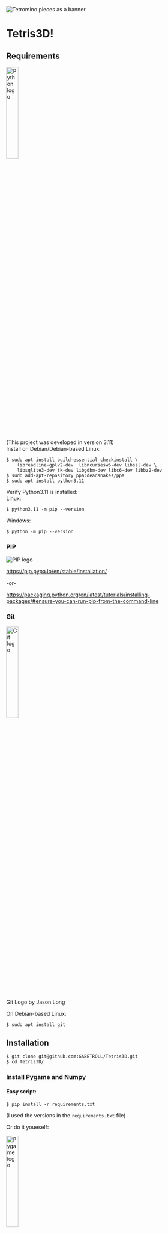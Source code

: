 <img src="docs/banner.png" alt="Tetromino pieces as a banner">

# Tetris3D!

## Requirements
<a href="https://www.python.org/"><img src="https://www.python.org/static/community_logos/python-logo-generic.svg" alt="Python logo" width=25%></a>

(This project was developed in version 3.11)\
Install on Debian/Debian-based Linux:
```
$ sudo apt install build-essential checkinstall \
    libreadline-gplv2-dev  libncursesw5-dev libssl-dev \
    libsqlite3-dev tk-dev libgdbm-dev libc6-dev libbz2-dev
$ sudo add-apt-repository ppa:deadsnakes/ppa
$ sudo apt install python3.11
```
Verify Python3.11 is installed:\
Linux:
```
$ python3.11 -m pip --version
```
Windows:
```
$ python -m pip --version
```
### PIP
<img src="https://pypi.org/static/images/logo-small.2a411bc6.svg" alt="PIP logo"/>

https://pip.pypa.io/en/stable/installation/

-or-

https://packaging.python.org/en/latest/tutorials/installing-packages/#ensure-you-can-run-pip-from-the-command-line
### Git
<a href="https://git-scm.com/downloads"><img src="https://git-scm.com/images/logos/downloads/Git-Logo-2Color.svg" alt="Git logo" width=25%></a>

Git Logo by Jason Long

On Debian-based Linux:
```
$ sudo apt install git
```
## Installation
```
$ git clone git@github.com:GABETROLL/Tetris3D.git
$ cd Tetris3D/
```
### Install Pygame and Numpy
#### Easy script:
```
$ pip install -r requirements.txt
```
(I used the versions in the ``requirements.txt`` file)

Or do it youeself:

<a href="https://www.pygame.org/wiki/GettingStarted"><img src="https://www.pygame.org/docs/_static/pygame_logo.svg" alt="Pygame logo" width=25%/></a>

(logo by TheCorruptor and Mega_JC)

<a href="https://numpy.org/"><img src="https://github.com/numpy/numpy/blob/main/branding/logo/primary/numpylogo.svg?raw=true" alt="Numpy logo" width=25%/></a>

## Run
```
$ python3.11 main.py
```
## Rules
There are 2 ame types: 2D and 3D.
The game starts off with:
- a board
    If the game mode is 2D, the board is 10 x 20.
    If the game mode is 3D, the board is 4 x 4 x 20.
    <img src="https://github.com/GABETROLL/Tetris3D/blob/master/images/3D_dimensions.png?raw=true" alt="10x20 Tetris board and lines showing its dimensions" width=40%>
    <img src="https://github.com/GABETROLL/Tetris3D/blob/master/images/2D_dimensions.png?raw=true" alt="4x4x20 Tetris board with grid lines in the sides behind it and lines showing its dimensions" width=40%>
- a random piece, spawned at the top of the board, that the player can control and drop. It falls every N frames, N being faster the higher the level
- a next piece preview.
    It can rotate in 2 directions when the game mode is 2D, and 6 directions when it's 3D.
- a level that determines the speed the pieces fall in

The player can control this piece by:
- moving it in any horizontal direction,
- lower it gradually (SOFT-DROP),
- teleport it to its landing position (HARD-DROP)
- rotating it in the available axii

Every N frames, the piece moves one block down, to fall. If the current level is higher, the piece falls faster.\
The amount of frames a piece waits before it drops looks like this:
| level | frames |
| ----- | ------ |
| 0 | 50 |
| 1 | 45 |
| 2 | 41 |
| 3 | 37 |
| 4 | 34 |
| 5 | 31 |
| 6 | 28 |
| 7 | 26 |
| 8 | 23 |
| 9 | 21 |
| 10 | 19 |
| 11 | 18 |
| 12 | 16 |
| 13 | 15 |
| 14 | 13 |
| 15 | 12 |
| 16 | 11 |
| 17 | 10 |
| 18 | 9 |
| 19 | 9 |
| 20 | 8 |
| 21 | 7 |
| 22 | 7 |
| 23 | 6 |
| 24 | 5 |
| 25 | 5 |
| 26 | 5 |
| 27 | 4 |
| 28 | 4 |
| 29 | 4 |
| 30 | 3 |
| 31 | 3 |
| 32 | 3 |
| 33 | 3 |
| 34 | 2 |
| 35 | 2 |
| 36 | 2 |
| 37 | 2 |
| 38 | 2 |
| 39 | 2 |
| 40 | 2 |
| 41 | 1 |

When a piece lands on top of another block, or the bottom of the board, the piece displayed in the next piece preview spawns as the current piece, and a new 'next piece' gets spawned. This process could go on forever.

When a whole row/floor gets full, that row/floor gets removed from the board, and gets counted to the score. The amount of lines cleared determines the score gained, like this:
| lines | points |
| ----- | ------ |
| 0     | 0      |
| 1     | 40     |
| 2     | 100    |
| 3     | 300    |
| 4     | 1200   |

If a player clears a certain amount of lines, the game "transitions": the level increases, then the levels keep increasing every 10 lines.

The goal is to get as much points as possible, before the pieces stack too high.

When the 'next piece' tries to spawn at the top of the board as the new current piece, but any block in the board blocks it, the game ends.

## Keyboard Controls
The keyboard controls' settings can be found in ``keyboard_settings.json``.
### Controls's Definitions
In ``keyboard_settings.json``, the keys are the following:
The "LEFT", "RIGHT", "UP" and "DOWN" keys are meant to represent a D-pad in the player's (your) keyboard;

"menu_submit" is the control for "Play!";

the "rotate_cw_x", "rotate_cw_y" and "rotate_cw_z" keys are for rotating clockwise AROUND x, y and z;

the "rotate_ccw_x", "rotate_ccw_y" and "rotate_ccw_z" keys are for rotating counter-clockwise AROUND x, y and z;

"toggle_controls_screen" toggles the controls screen;

and the "HARD_DROP" and "SOFT_DROP" keys do what's explained above, in the [##Rules](##Rules) section.

In 2D, the "LEFT" and "RIGHT" keys move the piece left and right,
"DOWN" and "SOFT_DROP" soft-drop the piece,
and "HARD_DROP" hard-drops it

<img src="images/2D_moves.png" alt="Game screenshot, with arrows drawn on it to show the different directions/moves to do on the piece, and their key definitions" width=40%>

In 3D, UP and DOWN move the piece back and front,
and "SOFT_DROP" and "HARD_DROP" work exactly as their names.

<img src="images/3D_moves.png" alt="LEFT and RIGHT move left and right, UP moves back, DOWN moves front, SOFT_DROP moves one block down, and HARD_DROP moves ALL THE WAY down" width=40%>

### Edit The Keyboard Controls

<img src="images/controls_screen.png" alt="Controls screen, that contains: list of control names (like LEFT, RIGHT, menu_submit, ...) and their keys" width=40%>

Click on the "Controls" button anywhere but the controls' screen. That button will take you to the controls screen, where you can see the list of all of the in-game actions, and their keys.

To edit a control, click the control ROW (to tell if your mouse is on top of it, just make sure it turns yellow) and press the key to do that function.

This should not only change the controls in the current gameplay, but should save the settings to the 'keyboard_settings.json' as well, IF THE PLAYER DOESN'T KILL THE PROCESS, USE Ctrl+C IN THE TERMINAL, OR HAVE THE PROGRAM CRASH UNPEXPECTEDLY.

## Feedback
ALL FEEBACK IS WELCOME. Please tell me all of the issues, bugs, ideas, changes, etc.. you have with my project, and don't change anything without my permission! If you know how to set up permissions in GitHub, please let me know as well! Thank you, and God bless you!

## Code Documentation
### File Structure & Definitions
```
game/
    score.py
        Score
    move_data.py
        LEFT
        RIGHT
        SOFT_DROP
        HARD_DROP
        BACK
        FRONT
        MOVES_2D
        MOVES_3D
    game_2d.py
        I
        J
        L
        O
        S
        T
        Z
        ROWS: int
        COLUMNS: int
        Piece2D
        Game2D
            pieces = [I, J, L, O, S, T, Z]
            piece: Piece2D
            next_piece: Piece2D
            score_manager: Score
    game_3d.py
        I_3D
        J_3D
        L_3D
        O_3D
        S_3D
        T_3D
        Z_3D
        FLOOR_WIDTH: int
        FLOORS: int
        Piece3D
        Game3D:
            piece: Piece3D
            next_piece: Piece3D
            score_manager: Score
game_control.py
    GameControl
        game: Game2D
        das: dict[str, int]
    GameControl2D(GameControl)
    GameControl3D(GameControl)
main.py
    Menu
    Window
        controls: GameControl
        game_options_menu: Menu

```
### Object Structure
(relative to ``main.py``)
```
Menu
    options: object
    option_index: int
    option -> options[option_index]

Window
    window: pygame.Surface
    BOARD_HEIGHT: int
    HEIGHT: int = BOARD_HEIGHT
    WIDTH: int = HEIGHT

    window: pygame.Surface
    clock = pygame.time.Clock()
    fps: int
    running: bool = True

    font: pygame.font.Font

    level_menu = Menu(range(20))
    mode_menu = Menu(("2D", "3D"))
    music_menu = Menu(("Tetris Theme", "Silence"))
    game_options_menu = Menu((self.level_menu, self.mode_menu, self.music_menu))

    controls: GameControl
        window: pygame.Surface
        game: Game2D | Game3D
            piece: Piece2D | Piece3D
                pos: <2D | 3D pos>
                color: <color>
            next_piece: Piece2D | Piece3D
            board: dict[<2D pos>, <color>] | dict[<3d pos>, <color>]
        das: dict

    frame_handler: bound method
    """
    current "mode" the program is in,
    a method that will be called each frame.
    The methods can be:
    'self.handle_title_screen_frame',
    'self.handle_game_frame',
    'self.handle_game_over_screen_frame'
    """

    game_over_menu =  Menu(("Back to title screen", "Quit"))
        
```
